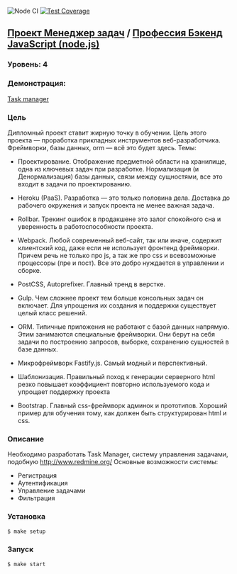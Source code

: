 ![Node CI](https://github.com/MrFSP/backend-project-lvl4/workflows/Node%20CI/badge.svg)
[![Test Coverage](https://api.codeclimate.com/v1/badges/2c9cb09174a79e2db8cb/test_coverage)](https://codeclimate.com/github/MrFSP/backend-project-lvl4/test_coverage)

## [Проект Менеджер задач](https://ru.hexlet.io/professions/backend/projects/6) / [Профессия Бэкенд JavaScript (node.js)](https://ru.hexlet.io/professions/backend)

### Уровень: 4

### Демонстрация:

[Task manager](https://task-manager-tm.herokuapp.com/)

### Цель
Дипломный проект ставит жирную точку в обучении. Цель этого проекта
 — проработка прикладных инструментов веб-разработчика.
 Фреймворки, базы данных, orm — всё это будет здесь. Темы:

* Проектирование. Отображение предметной области на хранилище, одна из ключевых задач при разработке. Нормализация (и Денормализация) базы данных, связи между сущностями, все это входит в задачи по проектированию.

* Heroku (PaaS). Разработка — это только половина дела. Доставка до рабочего окружения и запуск проекта не менее важная задача.

* Rollbar. Трекинг ошибок в продакшене это залог спокойного сна и уверенность в работоспособности проекта.

* Webpack. Любой современный веб-сайт, так или иначе, содержит клиентский код, даже если не использует фронтенд фреймворки. Причем речь не только про js, а так же про css и всевозможные процессоры (пре и пост). Все это добро нуждается в управлении и сборке.

* PostCSS, Autoprefixer. Главный тренд в верстке.

* Gulp. Чем сложнее проект тем больше консольных задач он включает. Для упрощения их создания и поддержки существует целый класс решений.

* ORM. Типичные приложения не работают с базой данных напрямую. Этим занимаются специальные фреймворки. Они берут на себя задачи по построению запросов, выборке, сохранению сущностей в базе данных.

* Микрофреймворк Fastify.js. Самый модный и перспективный.

* Шаблонизация. Правильный поход к генерации серверного html резко повышает коэффициент повторно используемого кода и упрощает поддержку проекта

* Bootstrap. Главный css-фреймворк админок и прототипов. Хороший пример для обучения тому, как должен быть структурирован html и css.

### Описание

Необходимо разработать Task Manager, систему управления задачами, подобную http://www.redmine.org/ Основные возможности системы:

* Регистрация
* Аутентификация
* Управление задачами
* Фильтрация

### Установка

```sh
$ make setup
```

### Запуск

```sh
$ make start
```
